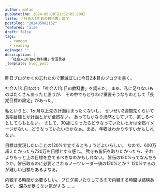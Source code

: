 ```yaml
---
author: matac
pubDatetime: 2024-05-08T21:52:05.000Z
title: 「社会人1年目の教科書」読了
postSlug: "202405082152"
featured: false
draft: false
tags:
  - random
  - reading
ogImage: ""
description: |
  「社会人1年目の教科書」菅沼勇基
_template: blog_post
---
```


昨日ブログかくの忘れたので罪滅ぼしに今日2本目のブログを書く。

社会人1年目なので「社会人1年目の教科書」を読んだ。
まあ、私に足りないものはたくさんあったと思うが、
その中でもとりわけ重要そうなものとして「長期目標の設定」があった。

私というと、1ヶ月以上先の計画はまったくないし、
せいぜい2週間先くらいで長期目標とか計画とかが全然ない。
あってもかなり漠然としていて、道しるべとして心もとない。
まして、30歳になったらどうなっていたいとかは全然イメージがない。
どうなっていたいのかなぁ。まあ、年収はわかりやすいかもしれない。

目標は実現したいことの120%で立てるとちょうどよいらしい。
なので、600万超えたかったら720万を目標とする感じ。
弐寺も皆伝を取りたかったら、それよりもっと上の目標を立てるべきなのかもしれない。
皆伝の120%ってなんだろうか。皆伝取るのに必要とされるノーツレーダー値の120%とか？
120%するのが難しい目標もあるよなぁ。

内観する時間が必要らしい。
ブログ書いたりしてるので内観する時間は結構あるが、
深みが足りない気がする......。

